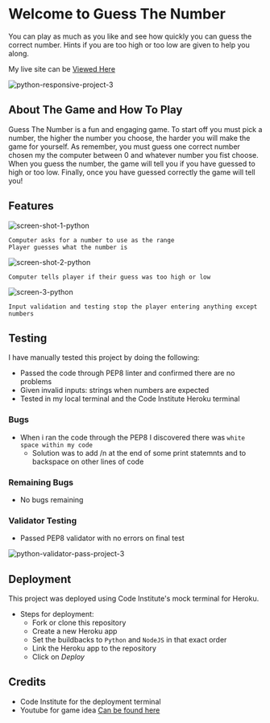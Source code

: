 # Welcome to Guess The Number

You can play as much as you like and see how quickly you can guess the correct number. Hints if you are too high or too low are given to help you along.

My live site can be [Viewed Here](https://project-3-number-guess.herokuapp.com)

![python-responsive-project-3](https://user-images.githubusercontent.com/100090476/179019168-fccf0d92-408b-4504-982e-23d3fd089b94.png)

## About The Game and How To Play

Guess The Number is a fun and engaging game. To start off you must pick a number, the higher the number you choose, the harder you will make the game for yourself. As remember, you must guess one correct number chosen my the computer between 0 and whatever number you fist choose. When you guess the number, the game will tell you if you have guessed to high or too low. Finally, once you have guessed correctly the game will tell you!

## Features

![screen-shot-1-python](https://user-images.githubusercontent.com/100090476/179019995-7a3952a0-3bc9-4587-a7e4-7c6e0fae144a.png)

```
Computer asks for a number to use as the range
Player guesses what the number is
```
![screen-shot-2-python](https://user-images.githubusercontent.com/100090476/179021629-0976017b-752f-4bd9-96f4-e181745b7cb1.png)

```
Computer tells player if their guess was too high or low
```

![screen-3-python](https://user-images.githubusercontent.com/100090476/179022250-8d9eea09-c66a-4540-ae6b-dfaa74b3f6ac.png)

```
Input validation and testing stop the player entering anything except numbers
```

## Testing

I have manually tested this project by doing the following:

* Passed the code through PEP8 linter and confirmed there are no problems
* Given invalid inputs: strings when numbers are expected
* Tested in my local terminal and the Code Institute Heroku terminal

### Bugs

* When i ran the code through the PEP8 I discovered there was `white space within my code`
  * Solution was to add /n at the end of some print statemnts and to backspace on other lines of code

### Remaining Bugs

* No bugs remaining

### Validator Testing

* Passed PEP8 validator with no errors on final test

![python-validator-pass-project-3](https://user-images.githubusercontent.com/100090476/179025386-71f2123b-fe04-405d-8358-220b776535ea.png)

## Deployment

This project was deployed using Code Institute's mock terminal for Heroku.

* Steps for deployment:
  * Fork or clone this repository
  * Create a new Heroku app
  * Set the buildbacks to `Python` and `NodeJS` in that exact order
  * Link the Heroku app to the repository
  * Click on _Deploy_

## Credits

* Code Institute for the deployment terminal
* Youtube for game idea [Can be found here](https://www.youtube.com/channel/UC4JX40jDee_tINbkjycV4Sg)








